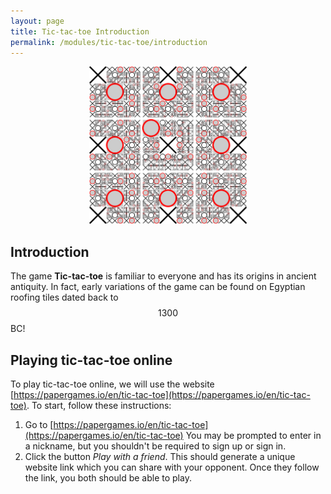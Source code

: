 ```yaml
---
layout: page
title: Tic-tac-toe Introduction
permalink: /modules/tic-tac-toe/introduction
---
```


<p align="center"><img src="fig/tic-tac-toe.png" width="50%"/></p>

## Introduction

The game **Tic-tac-toe** is familiar to everyone and has its origins in ancient antiquity.
In fact, early variations of the game can be found on Egyptian roofing tiles dated back to $$1300$$ BC!

## Playing tic-tac-toe online

To play tic-tac-toe online, we will use the website [https://papergames.io/en/tic-tac-toe](https://papergames.io/en/tic-tac-toe).
To start, follow these instructions:
1. Go to [https://papergames.io/en/tic-tac-toe](https://papergames.io/en/tic-tac-toe)  You may be prompted to enter in a nickname, but you shouldn't be required to sign up or sign in.
2. Click the button *Play with a friend*.  This should generate a unique website link which you can share with your opponent.  Once they follow the link, you both should be able to play.


